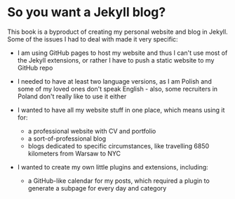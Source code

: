 # So you want a Jekyll blog?

This book is a byproduct of creating my personal website and blog in Jekyll. Some of the issues I had to deal with made it very specific:

* I am using GitHub pages to host my website and thus I can't use most of the Jekyll extensions, or rather I have to push a static website to my GitHub repo

* I needed to have at least two language versions, as I am Polish and some of my loved ones don't speak English - also, some recruiters in Poland don't really like to use it either
* I wanted to have all my website stuff in one place, which means using it for:
  * a professional website with CV and portfolio
  * a sort-of-professional blog
  * blogs dedicated to specific circumstances, like travelling 6850 kilometers from Warsaw to NYC

* I wanted to create my own little plugins and extensions, including:
  * a GitHub-like calendar for my posts, which required a plugin to generate a subpage for every day and category


